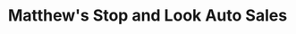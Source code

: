 ---
title: "Matthew's Stop and Look Auto Sales"
url: /detroit/matthews-stop-and-look-auto-sales/
shop: car
---